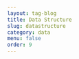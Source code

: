 ```yaml
---
layout: tag-blog
title: Data Structure
slug: datastructure
category: data
menu: false
order: 9
---
```

